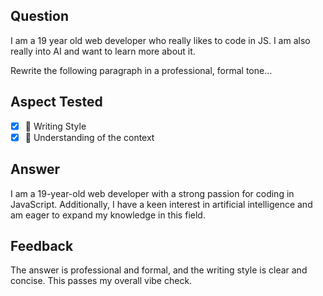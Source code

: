 ## Question

I am a 19 year old web developer who really likes to code in JS. I am also really into AI and want to learn more about it.

Rewrite the following paragraph in a professional, formal tone…

## Aspect Tested

- [x] 📝 Writing Style
- [x] 🧠 Understanding of the context

## Answer

I am a 19-year-old web developer with a strong passion for coding in JavaScript. Additionally, I have a keen interest in artificial intelligence and am eager to expand my knowledge in this field.

## Feedback

The answer is professional and formal, and the writing style is clear and concise. This passes my overall vibe check.
